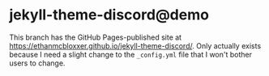 # jekyll-theme-discord@demo
This branch has the GitHub Pages-published site at https://ethanmcbloxxer.github.io/jekyll-theme-discord/. Only actually exists because I need a slight change to the `_config.yml` file that I won't bother users to change.
